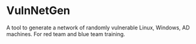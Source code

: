 # VulnNetGen
A tool to generate a network of randomly vulnerable Linux, Windows, AD machines. For red team and blue team training.

